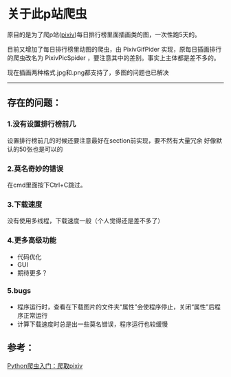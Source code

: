 # 关于此p站爬虫
原目的是为了爬p站([pixiv](https://www.pixiv.net))每日排行榜里面插画类的图，一次性跑5天的。

目前又增加了每日排行榜里动图的爬虫，由 PixivGifPider 实现，原每日插画排行的爬虫改名为 PixivPicSpider ，要注意其中的差别。事实上主体都是差不多的。

现在插画两种格式.jpg和.png都支持了，多图的问题也已解决

------
## 存在的问题：
### 1.没有设置排行榜前几
设置排行榜前几的时候还要注意最好在section前实现，要不然有大量冗余
好像默认的50张也是可以的

### 2.莫名奇妙的错误
在cmd里面按下Ctrl+C跳过。

### 3.下载速度
没有使用多线程，下载速度一般（个人觉得还是差不多了）

### 4.更多高级功能
* 代码优化
* GUI
* 期待更多？

### 5.bugs
* 程序运行时，查看在下载图片的文件夹“属性”会使程序停止，关闭“属性”后程序正常运行
* 计算下载速度时总是出一些莫名错误，程序运行也较缓慢

## 参考：
[Python爬虫入门：爬取pixiv](https://www.cnblogs.com/fightfordream/p/6421498.html)